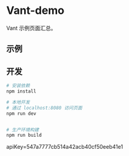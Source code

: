 # Vant-demo
Vant 示例页面汇总。


## 示例

## 开发

``` bash
# 安装依赖
npm install

# 本地开发
# 通过 localhost:8080 访问页面
npm run dev


# 生产环境构建
npm run build
```
apiKey=547a7777cb514a42acb40cf50eeb41e1
